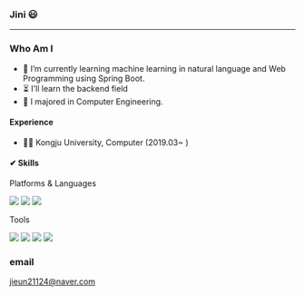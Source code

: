 ### Jini 😃
---  
  
    
### Who Am I

- 🌱 I’m currently learning machine learning in natural language and Web Programming using Spring Boot.
- ⏳ I'll learn the backend field
- 🤔 I majored in Computer Engineering.

#### Experience

- 👨‍🎓 Kongju University, Computer (2019.03~ )


#### ✔ Skills  
Platforms & Languages  

<img src="https://img.shields.io/badge/Java-007396?style=flat-square&logo=Java&logoColor=white"/> <img src="https://img.shields.io/badge/Python-3776AB?style=flat-square&logo=Java&logoColor=white"/>
<img src="https://img.shields.io/badge/Mysql-4479A1?style=flat-square&logo=Java&logoColor=white"/>

Tools  

<img src="https://img.shields.io/badge/Git-F05032?style=flat-square&logo=Java&logoColor=white"/> <img src="https://img.shields.io/badge/GitHub-181717?style=flat-square&logo=Java&logoColor=white"/> 
<img src="https://img.shields.io/badge/VSC-007ACC?style=flat-square&logo=Java&logoColor=white"/> 
<img src="https://img.shields.io/badge/SpringBoot-green?style=flat&logo=SpringBoot&logoColor=6DB33F"/>
### email  
jieun21124@naver.com
